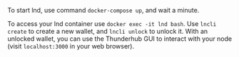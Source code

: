 
To start lnd, use command `docker-compose up`, and wait a minute. 

To access your lnd container use `docker exec -it lnd bash`. Use `lncli create` to create a new wallet, and `lncli unlock` to unlock it. With an unlocked wallet, you can use the Thunderhub GUI to interact with your node (visit `localhost:3000` in your web browser).
